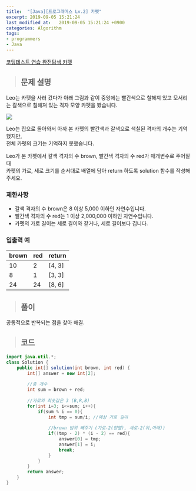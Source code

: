```yaml
---
title:  "[Java][프로그래머스 Lv.2] 카펫"
excerpt: 2019-09-05 15:21:24
last_modified_at:   2019-09-05 15:21:24 +0900
categories: Algorithm
tags:
- programmers
- Java
---
```


[코딩테스트 연습 완전탐색 카펫](https://programmers.co.kr/learn/courses/30/lessons/42578)  

>## 문제 설명  
  
Leo는 카펫을 사러 갔다가 아래 그림과 같이 중앙에는 빨간색으로 칠해져 있고 모서리는 갈색으로 칠해져 있는 격자 모양 카펫을 봤습니다.  
  
![](https://grepp-programmers.s3.amazonaws.com/files/ybm/7c94563a35/2ff27ac9-97d0-43a9-9cf8-a344b8e7912e.png)  
  
Leo는 집으로 돌아와서 아까 본 카펫의 빨간색과 갈색으로 색칠된 격자의 개수는 기억했지만,  
전체 카펫의 크기는 기억하지 못했습니다.  

Leo가 본 카펫에서 갈색 격자의 수 brown, 빨간색 격자의 수 red가 매개변수로 주어질 때  
카펫의 가로, 세로 크기를 순서대로 배열에 담아 return 하도록 solution 함수를 작성해주세요.
  
  
### 제한사항   
  
- 갈색 격자의 수 brown은 8 이상 5,000 이하인 자연수입니다.  
- 빨간색 격자의 수 red는 1 이상 2,000,000 이하인 자연수입니다.    
- 카펫의 가로 길이는 세로 길이와 같거나, 세로 길이보다 깁니다.  
  
  
### 입출력 예  
  
| brown 	| red 	| return 	|
|-------	|-----	|--------	|
| 10    	| 2   	| [4, 3] 	|
| 8     	| 1   	| [3, 3] 	|
| 24    	| 24  	| [8, 6] 	|
  
  
>## 풀이  
  
공통적으로 반복되는 점을 찾아 해결.  
  
  
>## 코드  
  
```java 
import java.util.*;
class Solution {
    public int[] solution(int brown, int red) {
        int[] answer = new int[2];
        
        //총 개수
        int sum = brown + red;
        
        //가로의 최솟값은 3 (B,R,B)
        for(int i=3; i<=sum; i++){
            if(sum % i == 0){
                int tmp = sum/i; //예상 가로 길이
                
                //brown 범위 빼주기 (가로-2(양옆), 세로-2(위,아래))
                if((tmp - 2) * (i - 2) == red){
                    answer[0] = tmp;
                    answer[1] = i;
                    break;
                }
            }
        }
        return answer;
    }
}
```
